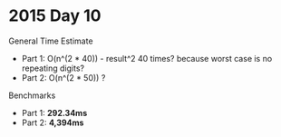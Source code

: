 # 2015 Day 10

General Time Estimate
- Part 1: O(n^(2 * 40)) - result^2 40 times? because worst case is no repeating digits?
- Part 2: O(n^(2 * 50)) ?

Benchmarks
- Part 1: **292.34ms**
- Part 2: **4,394ms**



